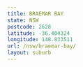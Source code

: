 ```yaml
---
title: BRAEMAR BAY
state: NSW
postcode: 2628
latitude: -36.404324
longitude: 148.833511
url: /nsw/braemar-bay/
layout: suburb
---
```

